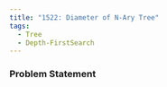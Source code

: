```yaml
---
title: "1522: Diameter of N-Ary Tree"
tags:
  - Tree
  - Depth-FirstSearch
---
```

### Problem Statement

